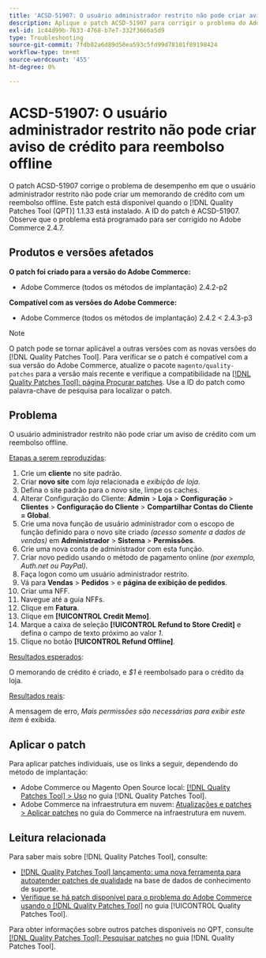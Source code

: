 ```yaml
---
title: 'ACSD-51907: O usuário administrador restrito não pode criar aviso de crédito para reembolso offline'
description: Aplique o patch ACSD-51907 para corrigir o problema do Adobe Commerce em que o usuário administrador restrito não pode criar um aviso de crédito com um reembolso offline.
exl-id: 1c44d99b-7633-4768-b7e7-332f3666a5d9
type: Troubleshooting
source-git-commit: 7fdb02a6d89d50ea593c5fd99d78101f89198424
workflow-type: tm+mt
source-wordcount: '455'
ht-degree: 0%

---
```


# ACSD-51907: O usuário administrador restrito não pode criar aviso de crédito para reembolso offline

O patch ACSD-51907 corrige o problema de desempenho em que o usuário administrador restrito não pode criar um memorando de crédito com um reembolso offline. Este patch está disponível quando o [!DNL Quality Patches Tool (QPT)] 1.1.33 está instalado. A ID do patch é ACSD-51907. Observe que o problema está programado para ser corrigido no Adobe Commerce 2.4.7.

## Produtos e versões afetados

**O patch foi criado para a versão do Adobe Commerce:**

* Adobe Commerce (todos os métodos de implantação) 2.4.2-p2

**Compatível com as versões do Adobe Commerce:**

* Adobe Commerce (todos os métodos de implantação) 2.4.2 &lt; 2.4.3-p3

>[!NOTE]
>
>O patch pode se tornar aplicável a outras versões com as novas versões do [!DNL Quality Patches Tool]. Para verificar se o patch é compatível com a sua versão do Adobe Commerce, atualize o pacote `magento/quality-patches` para a versão mais recente e verifique a compatibilidade na [[!DNL Quality Patches Tool]: página Procurar patches](https://experienceleague.adobe.com/tools/commerce-quality-patches/index.html). Use a ID do patch como palavra-chave de pesquisa para localizar o patch.

## Problema

O usuário administrador restrito não pode criar um aviso de crédito com um reembolso offline.

<u>Etapas a serem reproduzidas</u>:

1. Crie um **cliente** no site padrão.
1. Criar **novo site** com *loja* relacionada e *exibição de loja*.
1. Defina o site padrão para o novo site, limpe os caches.
1. Alterar Configuração do Cliente: **Admin** > **Loja** > **Configuração** > **Clientes** > **Configuração do Cliente** > **Compartilhar Contas do Cliente = Global**.
1. Crie uma nova função de usuário administrador com o escopo de função definido para o novo site criado *(acesso somente a dados de vendas)* em **Administrador** > **Sistema** > **Permissões**.
1. Crie uma nova conta de administrador com esta função.
1. Criar novo pedido usando o método de pagamento online *(por exemplo, Auth.net ou PayPal)*.
1. Faça logon como um usuário administrador restrito.
1. Vá para **Vendas** > **Pedidos** > e **página de exibição de pedidos**.
1. Criar uma NFF.
1. Navegue até a guia NFFs.
1. Clique em **Fatura**.
1. Clique em **[!UICONTROL Credit Memo]**.
1. Marque a caixa de seleção **[!UICONTROL Refund to Store Credit]** e defina o campo de texto próximo ao valor *1*.
1. Clique no botão **[!UICONTROL Refund Offline]**.

<u>Resultados esperados</u>:

O memorando de crédito é criado, e *$1* é reembolsado para o crédito da loja.

<u>Resultados reais</u>:

A mensagem de erro, *Mais permissões são necessárias para exibir este item* é exibida.

## Aplicar o patch

Para aplicar patches individuais, use os links a seguir, dependendo do método de implantação:

* Adobe Commerce ou Magento Open Source local: [[!DNL Quality Patches Tool] > Uso](/help/tools/quality-patches-tool/usage.md) no guia [!DNL Quality Patches Tool].
* Adobe Commerce na infraestrutura em nuvem: [Atualizações e patches > Aplicar patches](https://experienceleague.adobe.com/docs/commerce-cloud-service/user-guide/develop/upgrade/apply-patches.html) no guia do Commerce na infraestrutura em nuvem.

## Leitura relacionada

Para saber mais sobre [!DNL Quality Patches Tool], consulte:

* [[!DNL Quality Patches Tool] lançamento: uma nova ferramenta para autoatender patches de qualidade](https://experienceleague.adobe.com/en/docs/commerce-operations/tools/quality-patches-tool/quality-patches-tool-to-self-serve-quality-patches) na base de dados de conhecimento de suporte.
* [Verifique se há patch disponível para o problema do Adobe Commerce usando o  [!DNL Quality Patches Tool]](/help/tools/quality-patches-tool/patches-available-in-qpt/check-patch-for-magento-issue-with-magento-quality-patches.md) no guia [!UICONTROL Quality Patches Tool].


Para obter informações sobre outros patches disponíveis no QPT, consulte [[!DNL Quality Patches Tool]: Pesquisar patches](https://experienceleague.adobe.com/tools/commerce-quality-patches/index.html) no guia [!DNL Quality Patches Tool].
